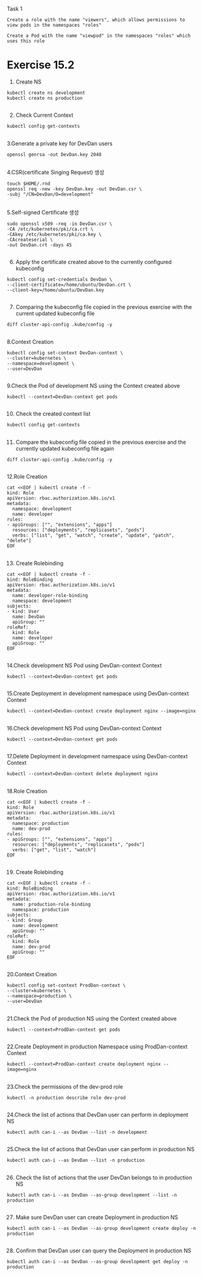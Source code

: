 Task 1
```
Create a role with the name "viewers", which allows permissions to view pods in the namespaces "roles"

Create a Pod with the name "viewpod" in the namespaces "roles" which uses this role
```


# Exercise 15.2


1. Create NS
```
kubectl create ns development
kubectl create ns production
```

##

2. Check Current Context
```
kubectl config get-contexts
```

##

3.Generate a private key for DevDan users
```
openssl genrsa -out DevDan.key 2048
```

##

4.CSR(certificate Singing Request) 생성
```
touch $HOME/.rnd
openssl req -new -key DevDan.key -out DevDan.csr \
-subj "/CN=DevDan/O=development"
```

##

5.Self-signed Certificate 생성
```
sudo openssl x509 -req -in DevDan.csr \
-CA /etc/kubernetes/pki/ca.crt \
-CAkey /etc/kubernetes/pki/ca.key \
-CAcreateserial \
-out DevDan.crt -days 45
```

##

6. Apply the certificate created above to the currently configured kubeconfig
```
kubectl config set-credentials DevDan \
--client-certificate=/home/ubuntu/DevDan.crt \
--client-key=/home/ubuntu/DevDan.key
```

##

7. Comparing the kubeconfig file copied in the previous exercise with the current updated kubeconfig file
```
diff cluster-api-config .kube/config -y
```

##

8.Context Creation
```
kubectl config set-context DevDan-context \
--cluster=kubernetes \
--namespace=development \
--user=DevDan
```

##

9.Check the Pod of development NS using the Context created above
```
kubectl --context=DevDan-context get pods
```

##

10. Check the created context list
```
kubectl config get-contexts
```

##

11. Compare the kubeconfig file copied in the previous exercise and the currently updated kubeconfig file again
```
diff cluster-api-config .kube/config -y
```

##

12.Role Creation
```
cat <<EOF | kubectl create -f -
kind: Role
apiVersion: rbac.authorization.k8s.io/v1
metadata:
  namespace: development
  name: developer
rules:
- apiGroups: ["", "extensions", "apps"]
  resources: ["deployments", "replicasets", "pods"]
  verbs: ["list", "get", "watch", "create", "update", "patch", "delete"]
EOF
```

##

13. Create Rolebinding
```
cat <<EOF | kubectl create -f -
kind: RoleBinding
apiVersion: rbac.authorization.k8s.io/v1
metadata:
  name: developer-role-binding
  namespace: development
subjects:
- kind: User
  name: DevDan
  apiGroup: ""
roleRef:
  kind: Role
  name: developer
  apiGroup: ""
EOF
```

##

14.Check development NS Pod using DevDan-context Context
```
kubectl --context=DevDan-context get pods
```

##

15.Create Deployment in development namespace using DevDan-context Context
```
kubectl --context=DevDan-context create deployment nginx --image=nginx
```

##

16.Check development NS Pod using DevDan-context Context
```
kubectl --context=DevDan-context get pods
```

##

17.Delete Deployment in development namespace using DevDan-context Context
```
kubectl --context=DevDan-context delete deployment nginx
```

##

18.Role Creation
```
cat <<EOF | kubectl create -f -
kind: Role
apiVersion: rbac.authorization.k8s.io/v1
metadata:
  namespace: production
  name: dev-prod
rules:
- apiGroups: ["", "extensions", "apps"]
  resources: ["deployments", "replicasets", "pods"]
  verbs: ["get", "list", "watch"]
EOF
```

##

19. Create Rolebinding
```
cat <<EOF | kubectl create -f -
kind: RoleBinding
apiVersion: rbac.authorization.k8s.io/v1
metadata:
  name: production-role-binding
  namespace: production        
subjects:
- kind: Group
  name: development
  apiGroup: ""
roleRef:
  kind: Role
  name: dev-prod                
  apiGroup: ""
EOF
```

##

20.Context Creation
```
kubectl config set-context ProdDan-context \
--cluster=kubernetes \
--namespace=production \
--user=DevDan
```

##

21.Check the Pod of production NS using the Context created above
```
kubectl --context=ProdDan-context get pods
```

##

22.Create Deployment in production Namespace using ProdDan-context Context
```
kubectl --context=ProdDan-context create deployment nginx --image=nginx
```

##

23.Check the permissions of the dev-prod role
```
kubectl -n production describe role dev-prod
```

##

24.Check the list of actions that DevDan user can perform in deployment NS
```
kubectl auth can-i --as DevDan --list -n development
```

##

25.Check the list of actions that DevDan user can perform in production NS
```
kubectl auth can-i --as DevDan --list -n production
```

##

26. Check the list of actions that the user DevDan belongs to in production NS
```
kubectl auth can-i --as DevDan --as-group development --list -n production
```

##

27. Make sure DevDan user can create Deployment in production NS
```
kubectl auth can-i --as DevDan --as-group development create deploy -n production
```

##

28. Confirm that DevDan user can query the Deployment in production NS
```
kubectl auth can-i --as DevDan --as-group development get deploy -n production
```
